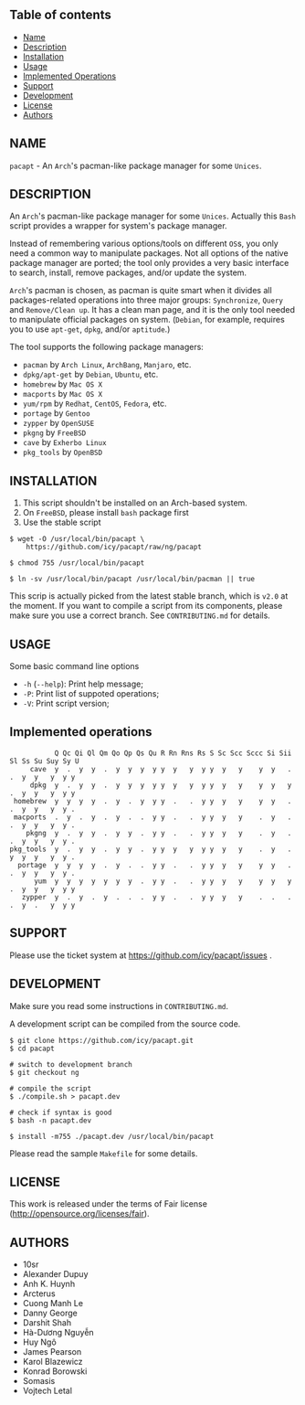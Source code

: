 ## Table of contents

* [Name](#name)
* [Description](#description)
* [Installation](#installation)
* [Usage](#usage)
* [Implemented Operations](#implemented_operations)
* [Support](#support)
* [Development](#development)
* [License](#license)
* [Authors](#authors)

## NAME

`pacapt` - An `Arch`'s pacman-like package manager for some `Unices`.

## DESCRIPTION

An `Arch`'s pacman-like package manager for some `Unices`.
Actually this `Bash` script provides a wrapper for system's package manager.

Instead of remembering various options/tools on different `OS`s, you only
need a common way to manipulate packages. Not all options of the native
package manager are ported; the tool only provides a very basic interface
to search, install, remove packages, and/or update the system.

`Arch`'s pacman is chosen, as pacman is quite smart when it divides all
packages-related operations into three major groups:
  `Synchronize`, `Query` and `Remove/Clean up`.
It has a clean man page, and it is the only tool needed to manipulate
official packages on system.
(`Debian`, for example, requires you to use `apt-get`, `dpkg`, and/or `aptitude`.)

The tool supports the following package managers:

* `pacman`        by `Arch Linux`, `ArchBang`, `Manjaro`, etc.
* `dpkg/apt-get`  by `Debian`, `Ubuntu`, etc.
* `homebrew`      by `Mac OS X`
* `macports`      by `Mac OS X`
* `yum/rpm`       by `Redhat`, `CentOS`, `Fedora`, etc.
* `portage`       by `Gentoo`
* `zypper`        by `OpenSUSE`
* `pkgng`         by `FreeBSD`
* `cave`          by `Exherbo Linux`
* `pkg_tools`     by `OpenBSD`

## INSTALLATION

1. This script shouldn't be installed on an Arch-based system.
2. On `FreeBSD`, please install `bash` package first
3. Use the stable script

````
$ wget -O /usr/local/bin/pacapt \
    https://github.com/icy/pacapt/raw/ng/pacapt

$ chmod 755 /usr/local/bin/pacapt

$ ln -sv /usr/local/bin/pacapt /usr/local/bin/pacman || true
````

This scrip is actually picked from the latest stable branch,
which is `v2.0` at the moment. If you want to compile a script
from its components, please make sure you use a correct branch.
See `CONTRIBUTING.md` for details.

## USAGE

Some basic command line options

* `-h` (`--help`): Print help message;
* `-P`: Print list of suppoted operations;
* `-V`: Print script version;

## Implemented operations

````
           Q Qc Qi Ql Qm Qo Qp Qs Qu R Rn Rns Rs S Sc Scc Sccc Si Sii Sl Ss Su Suy Sy U
     cave  y  .  y  y  .  y  y  y  y y  y   y  y y  y   y    y  y   .  .  y  y   y  y y
     dpkg  y  .  y  y  .  y  y  y  y y  y   y  y y  y   y    y  y   y  .  y  y   y  y y
 homebrew  y  y  y  y  .  y  .  y  y y  .   .  y y  y   y    y  y   .  .  y  y   y  y .
 macports  .  y  .  y  .  y  .  .  y y  .   .  y y  y   y    .  y   .  .  y  y   y  y .
    pkgng  y  .  y  y  .  y  y  .  y y  .   .  y y  y   y    .  y   .  .  y  y   y  y .
pkg_tools  y  .  y  y  .  y  y  .  y y  y   y  y y  y   y    .  y   .  y  y  y   y  y .
  portage  y  y  y  y  .  y  .  .  y y  .   .  y y  y   y    y  y   .  .  y  y   y  y .
      yum  y  y  y  y  y  y  y  .  y y  .   .  y y  y   y    y  y   y  .  y  y   y  y y
   zypper  y  .  y  .  y  .  .  .  y y  .   .  y y  y   y    .  .   .  .  y  .   y  y y
````

## SUPPORT

Please use the ticket system at https://github.com/icy/pacapt/issues .

## DEVELOPMENT

Make sure you read some instructions in `CONTRIBUTING.md`.

A development script can be compiled from the source code.

````
$ git clone https://github.com/icy/pacapt.git
$ cd pacapt

# switch to development branch
$ git checkout ng

# compile the script
$ ./compile.sh > pacapt.dev

# check if syntax is good
$ bash -n pacapt.dev

$ install -m755 ./pacapt.dev /usr/local/bin/pacapt
````

Please read the sample `Makefile` for some details.

## LICENSE

This work is released under the terms of Fair license
(http://opensource.org/licenses/fair).

## AUTHORS

* 10sr
* Alexander Dupuy
* Anh K. Huynh
* Arcterus
* Cuong Manh Le
* Danny George
* Darshit Shah
* Hà-Dương Nguyễn
* Huy Ngô
* James Pearson
* Karol Blazewicz
* Konrad Borowski
* Somasis
* Vojtech Letal
